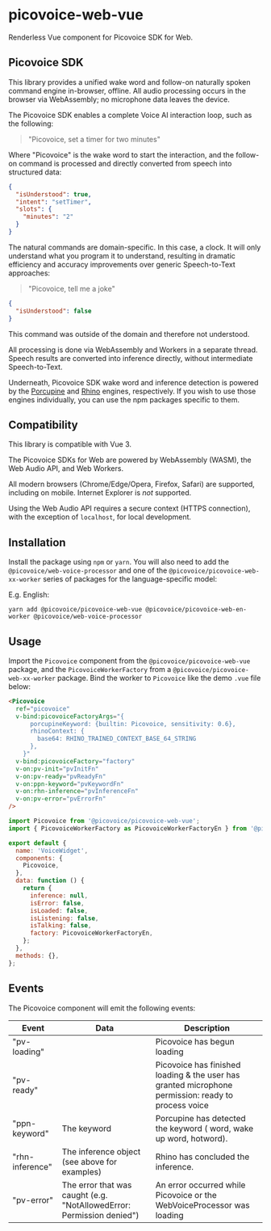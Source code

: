 # picovoice-web-vue

Renderless Vue component for Picovoice SDK for Web.

## Picovoice SDK

This library provides a unified wake word and follow-on naturally spoken command engine in-browser, offline. All audio processing occurs in the browser via WebAssembly; no microphone data leaves the device.

The Picovoice SDK enables a complete Voice AI interaction loop, such as the following:

> "Picovoice, set a timer for two minutes"

Where "Picovoice" is the wake word to start the interaction, and the follow-on command is processed and directly converted from speech into structured data:

```json
{
  "isUnderstood": true,
  "intent": "setTimer",
  "slots": {
    "minutes": "2"
  }
}
```

The natural commands are domain-specific. In this case, a clock. It will only understand what you program it to understand, resulting in dramatic efficiency and accuracy improvements over generic Speech-to-Text approaches:

> "Picovoice, tell me a joke"

```json
{
  "isUnderstood": false
}
```

This command was outside of the domain and therefore not understood.

All processing is done via WebAssembly and Workers in a separate thread. Speech results are converted into inference directly, without intermediate Speech-to-Text.

Underneath, Picovoice SDK wake word and inference detection is powered by the [Porcupine](https://picovoice.ai/platform/porcupine/) and [Rhino](https://picovoice.ai/platform/porcupine/) engines, respectively. If you wish to use those engines individually, you can use the npm packages specific to them.

## Compatibility

This library is compatible with Vue 3.

The Picovoice SDKs for Web are powered by WebAssembly (WASM), the Web Audio API, and Web Workers.

All modern browsers (Chrome/Edge/Opera, Firefox, Safari) are supported, including on mobile. Internet Explorer is _not_ supported.

Using the Web Audio API requires a secure context (HTTPS connection), with the exception of `localhost`, for local development.

## Installation

Install the package using `npm` or `yarn`. You will also need to add the `@picovoice/web-voice-processor` and one of the `@picovoice/picovoice-web-xx-worker` series of packages for the language-specific model:

E.g. English:

```console
yarn add @picovoice/picovoice-web-vue @picovoice/picovoice-web-en-worker @picovoice/web-voice-processor
```

## Usage

Import the `Picovoice` component from the `@picovoice/picovoice-web-vue` package, and the `PicovoiceWorkerFactory` from a `@picovoice/picovoice-web-xx-worker` package. Bind the worker to `Picovoice` like the demo `.vue` file below:

```html
<Picovoice
  ref="picovoice"
  v-bind:picovoiceFactoryArgs="{
      porcupineKeyword: {builtin: Picovoice, sensitivity: 0.6},
      rhinoContext: {
        base64: RHINO_TRAINED_CONTEXT_BASE_64_STRING
      },
    }"
  v-bind:picovoiceFactory="factory"
  v-on:pv-init="pvInitFn"
  v-on:pv-ready="pvReadyFn"
  v-on:ppn-keyword="pvKeywordFn"
  v-on:rhn-inference="pvInferenceFn"
  v-on:pv-error="pvErrorFn"
/>
```

```javascript
import Picovoice from '@picovoice/picovoice-web-vue';
import { PicovoiceWorkerFactory as PicovoiceWorkerFactoryEn } from '@picovoice/picovoice-web-en-worker';

export default {
  name: 'VoiceWidget',
  components: {
    Picovoice,
  },
  data: function () {
    return {
      inference: null,
      isError: false,
      isLoaded: false,
      isListening: false,
      isTalking: false,
      factory: PicovoiceWorkerFactoryEn,
    };
  },
  methods: {},
};
```

## Events

The Picovoice component will emit the following events:

| Event           | Data                                                                  | Description                                                                                         |
| --------------- | --------------------------------------------------------------------- | --------------------------------------------------------------------------------------------------- |
| "pv-loading"    |                                                                       | Picovoice has begun loading                                                                         |
| "pv-ready"      |                                                                       | Picovoice has finished loading & the user has granted microphone permission: ready to process voice |
| "ppn-keyword"   | The keyword                                                           | Porcupine has detected the keyword ( word, wake up word, hotword).                                  |
| "rhn-inference" | The inference object (see above for examples)                         | Rhino has concluded the inference.                                                                  |
| "pv-error"      | The error that was caught (e.g. "NotAllowedError: Permission denied") | An error occurred while Picovoice or the WebVoiceProcessor was loading                              |
